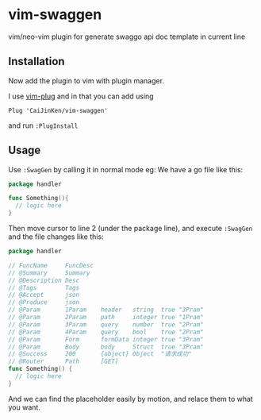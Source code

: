 # vim-swaggen

vim/neo-vim plugin for generate swaggo api doc template in current line

## Installation

Now add the plugin to vim with plugin manager.

I use [vim-plug](https://github.com/junegunn/vim-plug) and in that you can add using

```vim
Plug 'CaiJinKen/vim-swaggen'
```

and run `:PlugInstall`

## Usage

Use `:SwagGen` by calling it in normal mode
eg:
We have a go file like this:

```go
package handler

func Something(){
  // logic here
}
```

Then move cursor to line 2 (under the package line), and execute `:SwagGen` and the file changes like this:

```go
package handler

// FuncName     FuncDesc
// @Summary     Summary
// @Description Desc
// @Tags        Tags
// @Accept      json
// @Produce     json
// @Param       1Param    header   string  true "3Pram"
// @Param       2Param    path     integer true "1Pram"
// @Param       3Param    query    number  true "2Pram"
// @Param       4Param    query    bool    true "2Pram"
// @Param       Form      formData integer true "3Pram"
// @Param       Body      body     Struct  true "3Pram"
// @Success     200       {object} Object  "请求成功"
// @Router      Path      [GET]
func Something() {
  // logic here
}
```

And we can find the placeholder easily by motion, and relace them to what you want.
